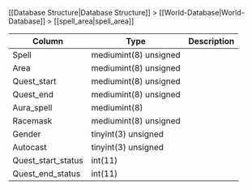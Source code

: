 [[Database Structure|Database Structure]] > [[World-Database|World-Database]] > [[spell_area|spell_area]]

Column | Type | Description
--- | --- | ---
Spell | mediumint(8) unsigned | 
Area | mediumint(8) unsigned | 
Quest_start | mediumint(8) unsigned | 
Quest_end | mediumint(8) unsigned | 
Aura_spell | mediumint(8) | 
Racemask | mediumint(8) unsigned | 
Gender | tinyint(3) unsigned | 
Autocast | tinyint(3) unsigned | 
Quest_start_status | int(11) | 
Quest_end_status | int(11) | 
